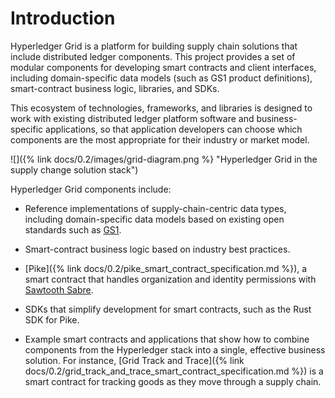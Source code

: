 # Introduction

<!--
  Copyright (c) 2019-2020 Cargill Incorporated
  Copyright (c) 2015-2017 Intel Corporation
  Licensed under Creative Commons Attribution 4.0 International License
  https://creativecommons.org/licenses/by/4.0/
-->

Hyperledger Grid is a platform for building supply chain solutions that include
distributed ledger components. This project provides a set of modular
components for developing smart contracts and client interfaces, including
domain-specific data models (such as GS1 product definitions), smart-contract
business logic, libraries, and SDKs.

This ecosystem of technologies, frameworks, and libraries is designed to
work with existing distributed ledger platform software and business-specific
applications, so that application developers can choose which components are
the most appropriate for their industry or market model.

![]({% link docs/0.2/images/grid-diagram.png %}
"Hyperledger Grid in the supply change solution stack")

Hyperledger Grid components include:

* Reference implementations of supply-chain-centric data types, including
  domain-specific data models based on existing open standards such as
  [GS1](https://www.gs1.org/standards).

* Smart-contract business logic based on industry best practices.

* [Pike]({% link docs/0.2/pike_smart_contract_specification.md %}),
  a smart contract that handles organization and identity permissions
  with [Sawtooth Sabre](https://github.com/hyperledger/sawtooth-sabre).

* SDKs that simplify development for smart contracts, such as the Rust SDK for
  Pike.

* Example smart contracts and applications that show how to combine components
  from the Hyperledger stack into a single, effective business solution. For
  instance, [Grid Track and
  Trace]({% link docs/0.2/grid_track_and_trace_smart_contract_specification.md
  %})
  is a smart contract for tracking goods as they move through a supply chain.
